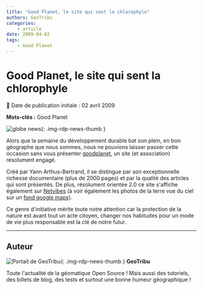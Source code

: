 ```yaml
---
title: "Good Planet, le site qui sent la chlorophyle"
authors: GeoTribu
categories:
    - article
date: 2009-04-02
tags:
    - Good Planet
---
```


# Good Planet, le site qui sent la chlorophyle

:calendar: Date de publication initiale : 02 avril 2009

**Mots-clés :** Good Planet

![globe news](https://cdn.geotribu.fr/img/internal/icons-rdp-news/world.png){: .img-rdp-news-thumb }

Alors que la semaine du développement durable bat son plein, en bon géographe que nous sommes, nous ne pouvions laisser passer cette occasion sans vous présenter [goodplanet](http://www.goodplanet.org/), un site (et association) résolument engagé.

Créé par Yann Arthus-Bertrand, il se distingue par son exceptionnelle richesse documentaire (plus de 2000 pages) et par la qualité des articles qui sont présentés. De plus, résolument orientée 2.0 ce site s'affiche également sur [Netvibes](http://www.netvibes.com/goodplanet) (à voir également les photos de la terre vue du ciel sur un [fond google maps](http://www.netvibes.com/goodplanet#Google_Maps)).

Ce genre d'initiative mérite toute notre attention car la protection de la nature est avant tout un acte citoyen, changer nos habitudes pour un mode de vie plus responsable est la clé de notre futur.

----

## Auteur

![Portait de GeoTribu](https://cdn.geotribu.fr/img/internal/charte/geotribu_logo_64x64.png){: .img-rdp-news-thumb }
**GeoTribu**

Toute l'actualité de la géomatique Open Source ! Mais aussi des tutoriels, des billets de blog, des tests et surtout une bonne humeur géographique !
